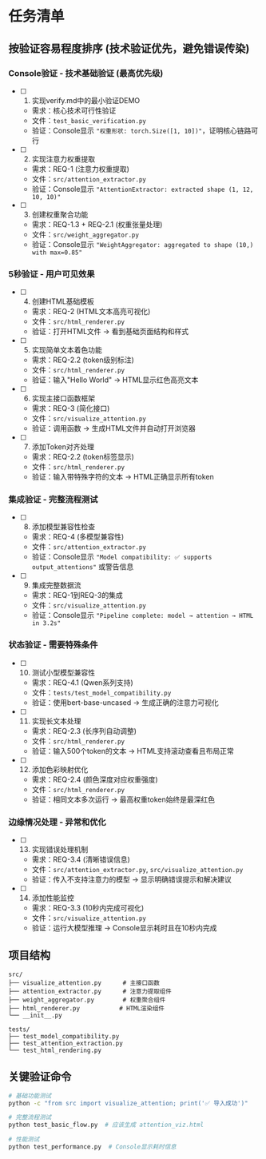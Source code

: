 # 任务清单

## 按验证容易程度排序 (技术验证优先，避免错误传染)

### Console验证 - 技术基础验证 (最高优先级)

- [ ] 1. 实现verify.md中的最小验证DEMO
  - 需求：核心技术可行性验证
  - 文件：`test_basic_verification.py`
  - 验证：Console显示 `"权重形状: torch.Size([1, 10])"`，证明核心链路可行

- [ ] 2. 实现注意力权重提取
  - 需求：REQ-1 (注意力权重提取)
  - 文件：`src/attention_extractor.py`
  - 验证：Console显示 `"AttentionExtractor: extracted shape (1, 12, 10, 10)"`

- [ ] 3. 创建权重聚合功能
  - 需求：REQ-1.3 + REQ-2.1 (权重张量处理)
  - 文件：`src/weight_aggregator.py`
  - 验证：Console显示 `"WeightAggregator: aggregated to shape (10,) with max=0.85"`

### 5秒验证 - 用户可见效果

- [ ] 4. 创建HTML基础模板
  - 需求：REQ-2 (HTML文本高亮可视化)
  - 文件：`src/html_renderer.py`
  - 验证：打开HTML文件 → 看到基础页面结构和样式

- [ ] 5. 实现简单文本着色功能
  - 需求：REQ-2.2 (token级别标注)
  - 文件：`src/html_renderer.py`
  - 验证：输入"Hello World" → HTML显示红色高亮文本

- [ ] 6. 实现主接口函数框架
  - 需求：REQ-3 (简化接口)
  - 文件：`src/visualize_attention.py`
  - 验证：调用函数 → 生成HTML文件并自动打开浏览器

- [ ] 7. 添加Token对齐处理
  - 需求：REQ-2.2 (token标签显示)
  - 文件：`src/html_renderer.py`
  - 验证：输入带特殊字符的文本 → HTML正确显示所有token

### 集成验证 - 完整流程测试

- [ ] 8. 添加模型兼容性检查
  - 需求：REQ-4 (多模型兼容性)
  - 文件：`src/attention_extractor.py`
  - 验证：Console显示 `"Model compatibility: ✅ supports output_attentions"` 或警告信息

- [ ] 9. 集成完整数据流
  - 需求：REQ-1到REQ-3的集成
  - 文件：`src/visualize_attention.py`
  - 验证：Console显示 `"Pipeline complete: model → attention → HTML in 3.2s"`

### 状态验证 - 需要特殊条件

- [ ] 10. 测试小型模型兼容性
  - 需求：REQ-4.1 (Qwen系列支持)
  - 文件：`tests/test_model_compatibility.py`
  - 验证：使用bert-base-uncased → 生成正确的注意力可视化

- [ ] 11. 实现长文本处理
  - 需求：REQ-2.3 (长序列自动调整)
  - 文件：`src/html_renderer.py`
  - 验证：输入500个token的文本 → HTML支持滚动查看且布局正常

- [ ] 12. 添加色彩映射优化
  - 需求：REQ-2.4 (颜色深度对应权重强度)
  - 文件：`src/html_renderer.py`
  - 验证：相同文本多次运行 → 最高权重token始终是最深红色

### 边缘情况处理 - 异常和优化

- [ ] 13. 实现错误处理机制
  - 需求：REQ-3.4 (清晰错误信息)
  - 文件：`src/attention_extractor.py`, `src/visualize_attention.py`
  - 验证：传入不支持注意力的模型 → 显示明确错误提示和解决建议

- [ ] 14. 添加性能监控
  - 需求：REQ-3.3 (10秒内完成可视化)
  - 文件：`src/visualize_attention.py`
  - 验证：运行大模型推理 → Console显示耗时且在10秒内完成

## 项目结构

```
src/
├── visualize_attention.py      # 主接口函数
├── attention_extractor.py      # 注意力提取组件
├── weight_aggregator.py        # 权重聚合组件
├── html_renderer.py           # HTML渲染组件
└── __init__.py

tests/
├── test_model_compatibility.py
├── test_attention_extraction.py
└── test_html_rendering.py
```

## 关键验证命令

```bash
# 基础功能测试
python -c "from src import visualize_attention; print('✅ 导入成功')"

# 完整流程测试
python test_basic_flow.py  # 应该生成 attention_viz.html

# 性能测试
python test_performance.py  # Console显示耗时信息
```